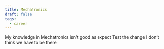 ```yaml
---
title: Mechatronics
draft: false
tags:
  - career
---
```

My knowledge in Mechatronics isn't good as expect Test the change
I don’t think we have to be there 